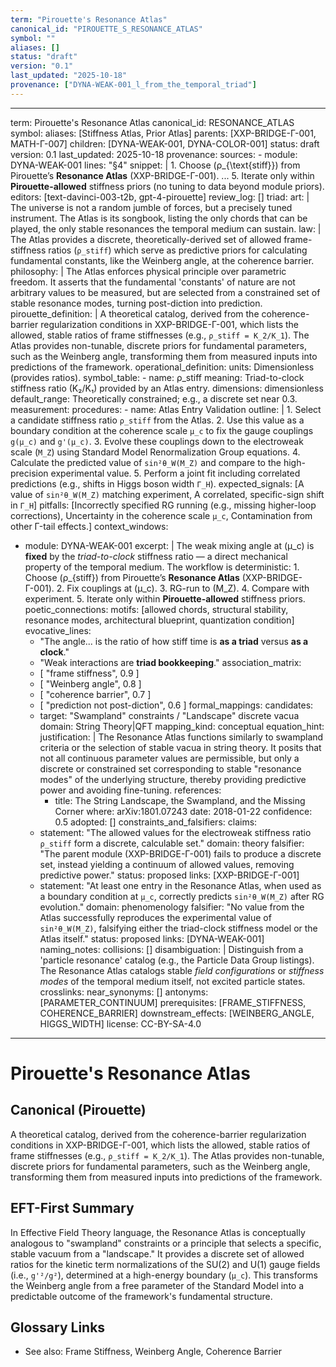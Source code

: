 ```yaml
---
term: "Pirouette's Resonance Atlas"
canonical_id: "PIROUETTE_S_RESONANCE_ATLAS"
symbol: ""
aliases: []
status: "draft"
version: "0.1"
last_updated: "2025-10-18"
provenance: ["DYNA-WEAK-001_l_from_the_temporal_triad"]
---
```


---
term: Pirouette's Resonance Atlas
canonical_id: RESONANCE_ATLAS
symbol: 
aliases: [Stiffness Atlas, Prior Atlas]
parents: [XXP-BRIDGE-Γ-001, MATH-Γ-007]
children: [DYNA-WEAK-001, DYNA-COLOR-001]
status: draft
version: 0.1
last_updated: 2025-10-18
provenance:
  sources:
    - module: DYNA-WEAK-001
      lines: "§4"
      snippet: |
        1. Choose (ρ_{\text{stiff}}) from Pirouette’s **Resonance Atlas** (XXP-BRIDGE-Γ-001).
        ...
        5. Iterate only within **Pirouette-allowed** stiffness priors (no tuning to data beyond module priors).
  editors: [text-davinci-003-t2b, gpt-4-pirouette]
  review_log: []
triad:
  art: |
    The universe is not a random jumble of forces, but a precisely tuned instrument. The Atlas is its songbook, listing the only chords that can be played, the only stable resonances the temporal medium can sustain.
  law: |
    The Atlas provides a discrete, theoretically-derived set of allowed frame-stiffness ratios (`ρ_stiff`) which serve as predictive priors for calculating fundamental constants, like the Weinberg angle, at the coherence barrier.
  philosophy: |
    The Atlas enforces physical principle over parametric freedom. It asserts that the fundamental 'constants' of nature are not arbitrary values to be measured, but are selected from a constrained set of stable resonance modes, turning post-diction into prediction.
pirouette_definition: |
  A theoretical catalog, derived from the coherence-barrier regularization conditions in XXP-BRIDGE-Γ-001, which lists the allowed, stable ratios of frame stiffnesses (e.g., `ρ_stiff = K_2/K_1`). The Atlas provides non-tunable, discrete priors for fundamental parameters, such as the Weinberg angle, transforming them from measured inputs into predictions of the framework.
operational_definition:
  units: Dimensionless (provides ratios).
  symbol_table:
    - name: ρ_stiff
      meaning: Triad-to-clock stiffness ratio (K₂/K₁) provided by an Atlas entry.
      dimensions: dimensionless
      default_range: Theoretically constrained; e.g., a discrete set near 0.3.
  measurement:
    procedures:
      - name: Atlas Entry Validation
        outline: |
          1. Select a candidate stiffness ratio `ρ_stiff` from the Atlas.
          2. Use this value as a boundary condition at the coherence scale `μ_c` to fix the gauge couplings `g(μ_c)` and `g'(μ_c)`.
          3. Evolve these couplings down to the electroweak scale (`M_Z`) using Standard Model Renormalization Group equations.
          4. Calculate the predicted value of `sin²θ_W(M_Z)` and compare to the high-precision experimental value.
          5. Perform a joint fit including correlated predictions (e.g., shifts in Higgs boson width `Γ_H`).
        expected_signals: [A value of `sin²θ_W(M_Z)` matching experiment, A correlated, specific-sign shift in `Γ_H`]
        pitfalls: [Incorrectly specified RG running (e.g., missing higher-loop corrections), Uncertainty in the coherence scale `μ_c`, Contamination from other Γ-tail effects.]
context_windows:
  - module: DYNA-WEAK-001
    excerpt: |
      The weak mixing angle at (μ_c) is **fixed** by the *triad-to-clock* stiffness ratio — a direct mechanical property of the temporal medium. The workflow is deterministic: 1. Choose (ρ_{stiff}) from Pirouette’s **Resonance Atlas** (XXP-BRIDGE-Γ-001). 2. Fix couplings at (μ_c). 3. RG-run to (M_Z). 4. Compare with experiment. 5. Iterate only within **Pirouette-allowed** stiffness priors.
poetic_connections:
  motifs: [allowed chords, structural stability, resonance modes, architectural blueprint, quantization condition]
  evocative_lines:
    - "The angle... is the ratio of how stiff time is **as a triad** versus **as a clock**."
    - "Weak interactions are **triad bookkeeping**."
  association_matrix:
    - [ "frame stiffness", 0.9 ]
    - [ "Weinberg angle", 0.8 ]
    - [ "coherence barrier", 0.7 ]
    - [ "prediction not post-diction", 0.6 ]
formal_mappings:
  candidates:
    - target: "Swampland" constraints / "Landscape" discrete vacua
      domain: String Theory|QFT
      mapping_kind: conceptual
      equation_hint: 
      justification: |
        The Resonance Atlas functions similarly to swampland criteria or the selection of stable vacua in string theory. It posits that not all continuous parameter values are permissible, but only a discrete or constrained set corresponding to stable "resonance modes" of the underlying structure, thereby providing predictive power and avoiding fine-tuning.
      references:
        - title: The String Landscape, the Swampland, and the Missing Corner
          where: arXiv:1801.07243
          date: 2018-01-22
      confidence: 0.5
  adopted:
    []
constraints_and_falsifiers:
  claims:
    - statement: "The allowed values for the electroweak stiffness ratio `ρ_stiff` form a discrete, calculable set."
      domain: theory
      falsifier: "The parent module (XXP-BRIDGE-Γ-001) fails to produce a discrete set, instead yielding a continuum of allowed values, removing predictive power."
      status: proposed
      links: [XXP-BRIDGE-Γ-001]
    - statement: "At least one entry in the Resonance Atlas, when used as a boundary condition at `μ_c`, correctly predicts `sin²θ_W(M_Z)` after RG evolution."
      domain: phenomenology
      falsifier: "No value from the Atlas successfully reproduces the experimental value of `sin²θ_W(M_Z)`, falsifying either the triad-clock stiffness model or the Atlas itself."
      status: proposed
      links: [DYNA-WEAK-001]
naming_notes:
  collisions: []
  disambiguation: |
    Distinguish from a 'particle resonance' catalog (e.g., the Particle Data Group listings). The Resonance Atlas catalogs stable *field configurations* or *stiffness modes* of the temporal medium itself, not excited particle states.
crosslinks:
  near_synonyms: []
  antonyms: [PARAMETER_CONTINUUM]
  prerequisites: [FRAME_STIFFNESS, COHERENCE_BARRIER]
  downstream_effects: [WEINBERG_ANGLE, HIGGS_WIDTH]
license: CC-BY-SA-4.0
---

# Pirouette's Resonance Atlas

## Canonical (Pirouette)
A theoretical catalog, derived from the coherence-barrier regularization conditions in XXP-BRIDGE-Γ-001, which lists the allowed, stable ratios of frame stiffnesses (e.g., `ρ_stiff = K_2/K_1`). The Atlas provides non-tunable, discrete priors for fundamental parameters, such as the Weinberg angle, transforming them from measured inputs into predictions of the framework.

## EFT-First Summary
In Effective Field Theory language, the Resonance Atlas is conceptually analogous to "swampland" constraints or a principle that selects a specific, stable vacuum from a "landscape." It provides a discrete set of allowed ratios for the kinetic term normalizations of the SU(2) and U(1) gauge fields (i.e., `g'²/g²`), determined at a high-energy boundary (`μ_c`). This transforms the Weinberg angle from a free parameter of the Standard Model into a predictable outcome of the framework's fundamental structure.

## Glossary Links
- See also: Frame Stiffness, Weinberg Angle, Coherence Barrier